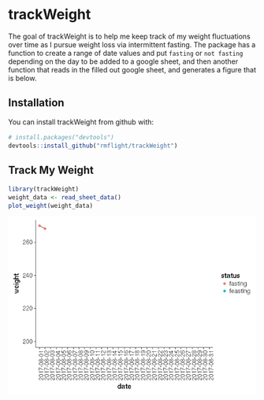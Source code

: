
<!-- README.md is generated from README.Rmd. Please edit that file -->
trackWeight
===========

The goal of trackWeight is to help me keep track of my weight fluctuations over time as I pursue weight loss via intermittent fasting. The package has a function to create a range of date values and put `fasting` or `not fasting` depending on the day to be added to a google sheet, and then another function that reads in the filled out google sheet, and generates a figure that is below.

Installation
------------

You can install trackWeight from github with:

``` r
# install.packages("devtools")
devtools::install_github("rmflight/trackWeight")
```

Track My Weight
---------------

``` r
library(trackWeight)
weight_data <- read_sheet_data()
plot_weight(weight_data)
```

![](README-track_it-1.png)
